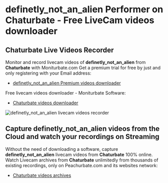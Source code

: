 # definetly_not_an_alien Performer on Chaturbate - Free LiveCam videos downloader

## Chaturbate Live Videos Recorder

Monitor and record livecam videos of **definetly_not_an_alien** from **Chaturbate** with Moniturbate.com
Get a premium trial for free by just and only registering with your Email address:
* [definetly_not_an_alien Premium videos downloader](https://moniturbate.com/request-demo-licence-key.html)

Free livecam videos downloader - Moniturbate Software:
* [Chaturbate videos downloader](https://moniturbate.com/moniturbate-download-software.html)

![definetly_not_an_alien livecam videos recorder](https://peachurnet.com/templates/moniturbate-software.png)


## Capture definetly_not_an_alien videos from the Cloud and watch your recordings on Streaming

Without the need of downloading a software, capture **definetly_not_an_alien** livecam videos from **Chaturbate** 100% online.
Watch Livecam archives from **Chaturbate** unlimitedly from thousands of existing recordings, only on Peachurbate.com and its websites network:
* [Chaturbate videos archives](https://peachurnet.com/)